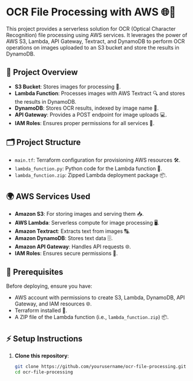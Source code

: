 # OCR File Processing with AWS 🌐📸

This project provides a serverless solution for OCR (Optical Character Recognition) file processing using AWS services. It leverages the power of AWS S3, Lambda, API Gateway, Textract, and DynamoDB to perform OCR operations on images uploaded to an S3 bucket and store the results in DynamoDB.

## 🚀 Project Overview

- **S3 Bucket**: Stores images for processing 📂.
- **Lambda Function**: Processes images with AWS Textract 🔍 and stores the results in DynamoDB.
- **DynamoDB**: Stores OCR results, indexed by image name 📝.
- **API Gateway**: Provides a POST endpoint for image uploads 💻.
- **IAM Roles**: Ensures proper permissions for all services 🔑.

## 🗂 Project Structure

- `main.tf`: Terraform configuration for provisioning AWS resources 🛠.
- `lambda_function.py`: Python code for the Lambda function 🤖.
- `lambda_function.zip`: Zipped Lambda deployment package 📦.

## 🌍 AWS Services Used

- **Amazon S3**: For storing images and serving them 📥.
- **AWS Lambda**: Serverless compute for image processing 🖥.
- **Amazon Textract**: Extracts text from images 🔠.
- **Amazon DynamoDB**: Stores text data 🗄.
- **Amazon API Gateway**: Handles API requests 🌐.
- **IAM Roles**: Ensures secure permissions 🔐.

## 📝 Prerequisites

Before deploying, ensure you have:

- AWS account with permissions to create S3, Lambda, DynamoDB, API Gateway, and IAM resources 🌐.
- Terraform installed 🌱.
- A ZIP file of the Lambda function (i.e., `lambda_function.zip`) 📦.

## ⚡ Setup Instructions

1. **Clone this repository**:

   ```bash
   git clone https://github.com/yourusername/ocr-file-processing.git
   cd ocr-file-processing
